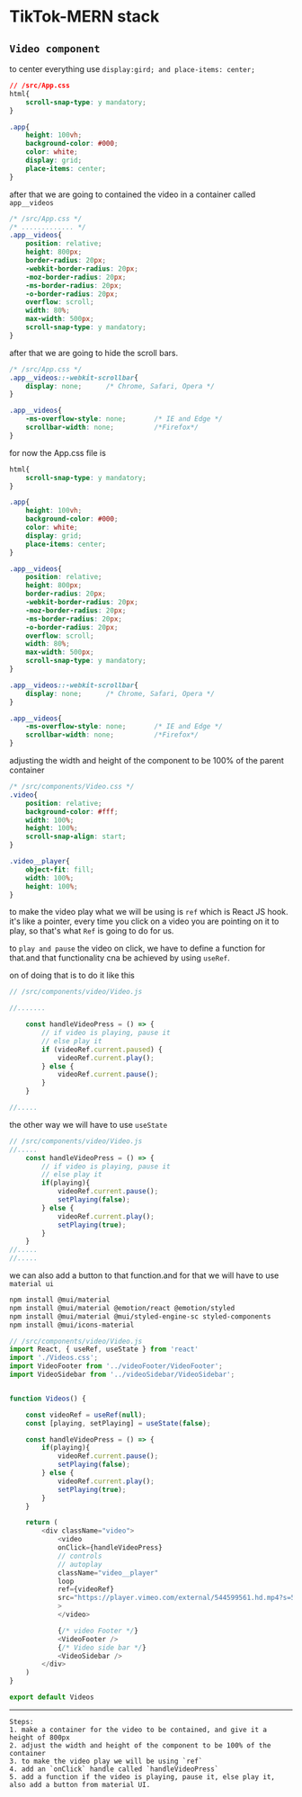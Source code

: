 # TikTok-MERN stack

## `Video component`

to center everything  use `display:gird; and place-items: center;`
```css
// /src/App.css
html{
    scroll-snap-type: y mandatory;
}

.app{
    height: 100vh;
    background-color: #000;
    color: white;
    display: grid;
    place-items: center;
}
```

after that we are going to contained the video in a container called `app__videos`
```css
/* /src/App.css */
/* ............. */
.app__videos{
    position: relative;
    height: 800px;
    border-radius: 20px;
    -webkit-border-radius: 20px;
    -moz-border-radius: 20px;
    -ms-border-radius: 20px;
    -o-border-radius: 20px;
    overflow: scroll;
    width: 80%;
    max-width: 500px;
    scroll-snap-type: y mandatory;
}
```

after that we are going to hide the scroll bars.
```css
/* /src/App.css */
.app__videos::-webkit-scrollbar{
    display: none;      /* Chrome, Safari, Opera */
}

.app__videos{
    -ms-overflow-style: none;       /* IE and Edge */
    scrollbar-width: none;          /*Firefox*/
}
```

for now the App.css file is
```css
html{
    scroll-snap-type: y mandatory;
}

.app{
    height: 100vh;
    background-color: #000;
    color: white;
    display: grid;
    place-items: center;
}

.app__videos{
    position: relative;
    height: 800px;
    border-radius: 20px;
    -webkit-border-radius: 20px;
    -moz-border-radius: 20px;
    -ms-border-radius: 20px;
    -o-border-radius: 20px;
    overflow: scroll;
    width: 80%;
    max-width: 500px;
    scroll-snap-type: y mandatory;
}

.app__videos::-webkit-scrollbar{
    display: none;      /* Chrome, Safari, Opera */
}

.app__videos{
    -ms-overflow-style: none;       /* IE and Edge */
    scrollbar-width: none;          /*Firefox*/
}
```
adjusting the width and height of the component to be 100% of the parent container
```css
/* /src/components/Video.css */
.video{
    position: relative;
    background-color: #fff;
    width: 100%;
    height: 100%;
    scroll-snap-align: start;
}

.video__player{
    object-fit: fill;
    width: 100%;
    height: 100%;
}
```

to make the video play what we will be using is `ref` which is React JS hook. it's like a pointer, every time you click on a video you are pointing on it to play, so that's what `Ref` is going to do for us.

to `play and pause` the video on click, we have to define a function for that.and that functionality cna be achieved by using `useRef`.

on of doing that is to do it like this
```js
// /src/components/video/Video.js

//.......

    const handleVideoPress = () => {
        // if video is playing, pause it
        // else play it
        if (videoRef.current.paused) {
            videoRef.current.play();
        } else {
            videoRef.current.pause();
        }
    }

//.....
```

the other way we will have to use `useState`
```js
// /src/components/video/Video.js
//.....
    const handleVideoPress = () => {
        // if video is playing, pause it
        // else play it
        if(playing){
            videoRef.current.pause();
            setPlaying(false);
        } else {
            videoRef.current.play();
            setPlaying(true);
        }
    }
//.....
//.....
```

we can also add a button to that function.and for that we will have to use `material ui`
```sh
npm install @mui/material
npm install @mui/material @emotion/react @emotion/styled
npm install @mui/material @mui/styled-engine-sc styled-components
npm install @mui/icons-material

```

```js
// /src/components/video/Video.js
import React, { useRef, useState } from 'react'
import './Videos.css';
import VideoFooter from '../videoFooter/VideoFooter';
import VideoSidebar from '../videoSidebar/VideoSidebar';


function Videos() {

    const videoRef = useRef(null);
    const [playing, setPlaying] = useState(false);

    const handleVideoPress = () => {
        if(playing){
            videoRef.current.pause();
            setPlaying(false);
        } else {
            videoRef.current.play();
            setPlaying(true);
        }
    }

    return (
        <div className="video">
            <video
            onClick={handleVideoPress}
            // controls
            // autoplay
            className="video__player"
            loop
            ref={videoRef}
            src="https://player.vimeo.com/external/544599561.hd.mp4?s=58bcde0efb9df0a0b3208841050355c843db3e9f&profile_id=172&oauth2_token_id=57447761"
            >
            </video>

            {/* video Footer */}
            <VideoFooter />
            {/* Video side bar */}
            <VideoSidebar />
        </div>
    )
}

export default Videos
```


---
    Steps:
    1. make a container for the video to be contained, and give it a height of 800px
    2. adjust the width and height of the component to be 100% of the container
    3. to make the video play we will be using `ref`
    4. add an `onClick` handle called `handleVideoPress`
    5. add a function if the video is playing, pause it, else play it, also add a button from material UI.


